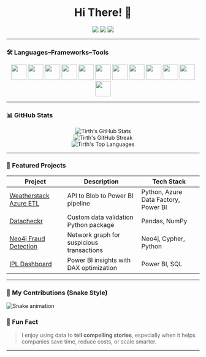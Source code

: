 <h1 align="center">Hi There! 👋</h1>

<p align="center">
  <a href="mailto:tirthbhatt9@gmail.com"><img src="https://img.shields.io/badge/Gmail-D14836?style=for-the-badge&logo=gmail&logoColor=white"/></a>
  <a href="https://www.linkedin.com/in/tirthrajbhatt/"><img src="https://img.shields.io/badge/LinkedIn-blue?style=for-the-badge&logo=linkedin&logoColor=white"/></a>
  <a href="https://yourportfolio.com"><img src="https://img.shields.io/badge/Portfolio-FF5722?style=for-the-badge&logo=portfolio&logoColor=white"/></a>
</p>

---

### 🛠️ Languages–Frameworks–Tools

<p align="center">
  <img src="https://cdn.jsdelivr.net/gh/devicons/devicon/icons/python/python-original.svg" width="40" />
  <img src="https://cdn.jsdelivr.net/gh/devicons/devicon/icons/sqlite/sqlite-original.svg" width="40" />
  <img src="https://cdn.jsdelivr.net/gh/devicons/devicon/icons/azure/azure-original.svg" width="40" />
  <img src="https://cdn.jsdelivr.net/gh/devicons/devicon/icons/git/git-original.svg" width="40" />
  <img src="https://cdn.jsdelivr.net/gh/devicons/devicon/icons/github/github-original.svg" width="40" />
  <img src="https://cdn.jsdelivr.net/gh/devicons/devicon/icons/vscode/vscode-original.svg" width="40" />
  <img src="https://cdn.jsdelivr.net/gh/devicons/devicon/icons/pandas/pandas-original.svg" width="40" />
  <img src="https://cdn.jsdelivr.net/gh/devicons/devicon/icons/docker/docker-original.svg" width="40" />
  <img src="https://cdn.jsdelivr.net/gh/devicons/devicon/icons/javascript/javascript-original.svg" width="40" />
  <img src="https://cdn.jsdelivr.net/gh/devicons/devicon/icons/nodejs/nodejs-original.svg" width="40" />
  <img src="https://cdn.jsdelivr.net/gh/devicons/devicon/icons/mongodb/mongodb-original.svg" width="40" />
  <img src="https://cdn.jsdelivr.net/gh/devicons/devicon/icons/mysql/mysql-original.svg" width="40" />
</p>

---

### 📊 GitHub Stats

<p align="center">
  <img src="https://github-readme-stats.vercel.app/api?username=tirthmagnus&show_icons=true&theme=github_dark&hide_border=true&border_radius=8&count_private=true" alt="Tirth's GitHub Stats"/>
  <br>
  <img src="https://github-readme-streak-stats.herokuapp.com/?user=tirthmagnus&theme=github-dark&hide_border=true&border_radius=8" alt="Tirth's GitHub Streak"/>
  <br>
  <img src="https://github-readme-stats.vercel.app/api/top-langs/?username=tirthmagnus&layout=compact&theme=github_dark&hide_border=true&border_radius=8" alt="Tirth's Top Languages"/>
</p>

---

### 📂 Featured Projects

| Project | Description | Tech Stack |
|--------|-------------|------------|
| [Weatherstack Azure ETL](https://github.com/tirthmagnus/weatherstack-azure-etl) | API to Blob to Power BI pipeline | Python, Azure Data Factory, Power BI |
| [Datacheckr](https://github.com/tirthmagnus/datacheckr) | Custom data validation Python package | Pandas, NumPy |
| [Neo4j Fraud Detection](https://github.com/tirthmagnus/neo4j-fraud-detection) | Network graph for suspicious transactions | Neo4j, Cypher, Python |
| [IPL Dashboard](https://github.com/tirthmagnus/ipl-powerbi-dashboard) | Power BI insights with DAX optimization | Power BI, SQL |

---
### 🐍 My Contributions (Snake Style)

![Snake animation](https://github.com/tirthmagnus/tirthmagnus/blob/output/github-contribution-grid-snake.svg)


### 🧠 Fun Fact

> I enjoy using data to **tell compelling stories**, especially when it helps companies save time, reduce costs, or scale smarter.

---

